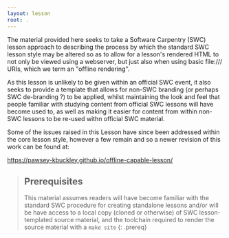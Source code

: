 ```yaml
---
layout: lesson
root: .
---
```

The material provided here seeks to take a Software Carpentry (SWC)
lesson approach to describing the process by which the standard SWC 
lesson style may be altered so as to allow for a lesson's rendered
HTML to not only be viewed using a webserver, but just also when
using basic file:/// URIs, which we term an "offline rendering".

As this lesson is unlikely to be given within an official SWC event,
it also seeks to provide a template that allows for non-SWC branding
(or perhaps SWC de-branding ?) to be applied, whilst maintaining the
look and feel that people familiar with studying content from official 
SWC lessons will have become used to, as well as making it easier for
content from within non-SWC lessons to be re-used withn official SWC
material.

Some of the issues raised in this Lesson have since been addressed
within the core lesson style, however a few remain and so a newer
revision of this work can be found at:

https://pawsey-kbuckley.github.io/offline-capable-lesson/

> ## Prerequisites
>
> This material assumes readers will have become familiar with the
> standard SWC procedure for creating standalone lessons and/or will
> be have access to a local copy (cloned or otherwise) of SWC
> lesson-templated source material,
> and the toolchain required to render the source material with a
> `make site`
{: .prereq}
